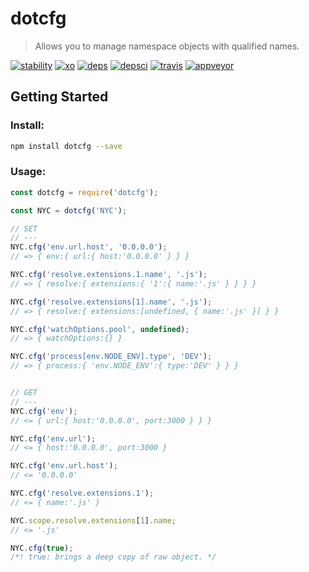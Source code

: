 # dotcfg
> Allows you to manage namespace objects with qualified names.

[![stability]][stability-url] [![xo]][xo-url] [![deps]][deps-url] [![depsci]][depsci-url] [![travis]][travis-url] [![appveyor]][appveyor-url]

## Getting Started

### Install:

```bash
npm install dotcfg --save
```

### Usage:

```javascript
const dotcfg = require('dotcfg');

const NYC = dotcfg('NYC');

// SET
// ---
NYC.cfg('env.url.host', '0.0.0.0');
// => { env:{ url:{ host:'0.0.0.0' } } }

NYC.cfg('resolve.extensions.1.name', '.js');
// => { resolve:{ extensions:{ '1':{ name:'.js' } } } }

NYC.cfg('resolve.extensions[1].name', '.js');
// => { resolve:{ extensions:[undefined, { name:'.js' }] } }

NYC.cfg('watchOptions.pool', undefined);
// => { watchOptions:{} }

NYC.cfg('process[env.NODE_ENV].type', 'DEV');
// => { process:{ 'env.NODE_ENV':{ type:'DEV' } } }


// GET
// ---
NYC.cfg('env');
// <= { url:{ host:'0.0.0.0', port:3000 } } }

NYC.cfg('env.url');
// <= { host:'0.0.0.0', port:3000 }

NYC.cfg('env.url.host');
// <= '0.0.0.0'

NYC.cfg('resolve.extensions.1');
// <= { name:'.js' }

NYC.scope.resolve.extensions[1].name;
// <= '.js'

NYC.cfg(true);
/*! true: brings a deep copy of raw object. */
```

[xo]: https://img.shields.io/badge/code_style-XO-5ed9c7.svg
[xo-url]: https://github.com/sindresorhus/xo

[travis]: https://travis-ci.org/adriancmiranda/dotcfg.svg?branch=master
[travis-url]: https://travis-ci.org/adriancmiranda/dotcfg

[appveyor]: https://ci.appveyor.com/api/projects/status/hucvow1n0t3q3le3/branch/master?svg=true
[appveyor-url]: https://ci.appveyor.com/project/adriancmiranda/dotcfg/branch/master

[stability]: http://badges.github.io/stability-badges/dist/experimental.svg
[stability-url]: http://learnhtmlwithsong.com/blog/wp-content/uploads/2014/12/errors-everywhere-meme.png

[deps]: https://david-dm.org/adriancmiranda/dotcfg.svg
[deps-url]: https://david-dm.org/adriancmiranda/dotcfg

[depsci]: https://dependencyci.com/github/adriancmiranda/dotcfg/badge
[depsci-url]: https://dependencyci.com/github/adriancmiranda/dotcfg
